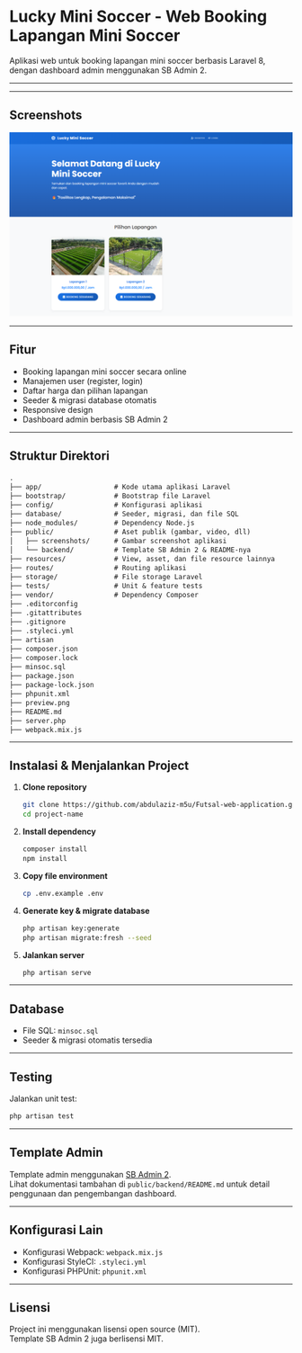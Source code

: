 # Lucky Mini Soccer - Web Booking Lapangan Mini Soccer

Aplikasi web untuk booking lapangan mini soccer berbasis Laravel 8, dengan dashboard admin menggunakan SB Admin 2.

---
---

## Screenshots

![Homepage Screenshot](./public/screenshots/homepage.png)


---

## Fitur

- Booking lapangan mini soccer secara online
- Manajemen user (register, login)
- Daftar harga dan pilihan lapangan
- Seeder & migrasi database otomatis
- Responsive design
- Dashboard admin berbasis SB Admin 2

---

## Struktur Direktori

```
.
├── app/                  # Kode utama aplikasi Laravel
├── bootstrap/            # Bootstrap file Laravel
├── config/               # Konfigurasi aplikasi
├── database/             # Seeder, migrasi, dan file SQL
├── node_modules/         # Dependency Node.js
├── public/               # Aset publik (gambar, video, dll)
│   ├── screenshots/      # Gambar screenshot aplikasi
│   └── backend/          # Template SB Admin 2 & README-nya
├── resources/            # View, asset, dan file resource lainnya
├── routes/               # Routing aplikasi
├── storage/              # File storage Laravel
├── tests/                # Unit & feature tests
├── vendor/               # Dependency Composer
├── .editorconfig
├── .gitattributes
├── .gitignore
├── .styleci.yml
├── artisan
├── composer.json
├── composer.lock
├── minsoc.sql
├── package.json
├── package-lock.json
├── phpunit.xml
├── preview.png
├── README.md
├── server.php
├── webpack.mix.js
```

---

## Instalasi & Menjalankan Project

1. **Clone repository**
    ```bash
    git clone https://github.com/abdulaziz-m5u/Futsal-web-application.git project-name
    cd project-name
    ```

2. **Install dependency**
    ```bash
    composer install
    npm install
    ```

3. **Copy file environment**
    ```bash
    cp .env.example .env
    ```

4. **Generate key & migrate database**
    ```bash
    php artisan key:generate
    php artisan migrate:fresh --seed
    ```

5. **Jalankan server**
    ```bash
    php artisan serve
    ```

---

## Database

- File SQL: `minsoc.sql`
- Seeder & migrasi otomatis tersedia

---

## Testing

Jalankan unit test:
```bash
php artisan test
```

---

## Template Admin

Template admin menggunakan [SB Admin 2](https://startbootstrap.com/theme/sb-admin-2/).  
Lihat dokumentasi tambahan di `public/backend/README.md` untuk detail penggunaan dan pengembangan dashboard.

---

## Konfigurasi Lain

- Konfigurasi Webpack: `webpack.mix.js`
- Konfigurasi StyleCI: `.styleci.yml`
- Konfigurasi PHPUnit: `phpunit.xml`

---

## Lisensi

Project ini menggunakan lisensi open source (MIT).  
Template SB Admin 2 juga berlisensi MIT.
